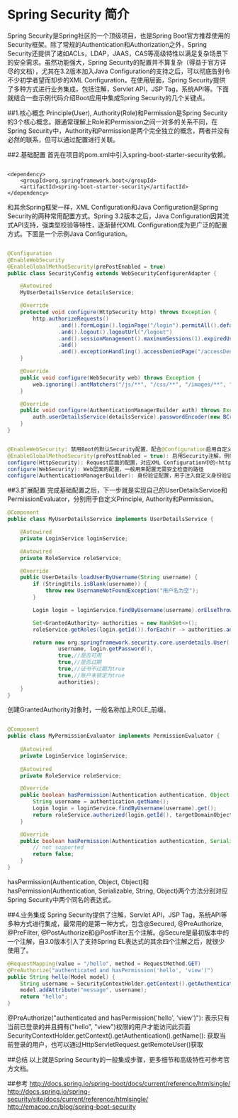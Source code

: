 Spring Security 简介
====================

Spring Security是Spring社区的一个顶级项目，也是Spring Boot官方推荐使用的Security框架。除了常规的Authentication和Authorization之外，Spring Security还提供了诸如ACLs，LDAP，JAAS，CAS等高级特性以满足复杂场景下的安全需求。虽然功能强大，Spring Security的配置并不算复杂（得益于官方详尽的文档），尤其在3.2版本加入Java Configuration的支持之后，可以彻底告别令不少初学者望而却步的XML Configuration。在使用层面，Spring Security提供了多种方式进行业务集成，包括注解，Servlet API，JSP Tag，系统API等。下面就结合一些示例代码介绍Boot应用中集成Spring Security的几个关键点。

##1.核心概念
Principle(User), Authority(Role)和Permission是Spring Security的3个核心概念。跟通常理解上Role和Permission之间一对多的关系不同，在Spring Security中，Authority和Permission是两个完全独立的概念，两者并没有必然的联系，但可以通过配置进行关联。

##2.基础配置
首先在项目的pom.xml中引入spring-boot-starter-security依赖。

```pom

<dependency>
    <groupId>org.springframework.boot</groupId>
    <artifactId>spring-boot-starter-security</artifactId>
</dependency>

```

和其余Spring框架一样，XML Configuration和Java Configuration是Spring Security的两种常用配置方式。Spring 3.2版本之后，Java Configuration因其流式API支持，强类型校验等特性，逐渐替代XML Configuration成为更广泛的配置方式。下面是一个示例Java Configuration。

```java

@Configuration
@EnableWebSecurity
@EnableGlobalMethodSecurity(prePostEnabled = true)
public class SecurityConfig extends WebSecurityConfigurerAdapter {

    @Autowired
    MyUserDetailsService detailsService;

    @Override
    protected void configure(HttpSecurity http) throws Exception {
        http.authorizeRequests()
                .and().formLogin().loginPage("/login").permitAll().defaultSuccessUrl("/", true)
                .and().logout().logoutUrl("/logout")
                .and().sessionManagement().maximumSessions(1).expiredUrl("/expired")
                .and()
                .and().exceptionHandling().accessDeniedPage("/accessDenied");
    }

    @Override
    public void configure(WebSecurity web) throws Exception {
        web.ignoring().antMatchers("/js/**", "/css/**", "/images/**", "/**/favicon.ico");
    }

    @Override
    public void configure(AuthenticationManagerBuilder auth) throws Exception {
        auth.userDetailsService(detailsService).passwordEncoder(new BCryptPasswordEncoder());
    }
}

```

```java

@EnableWebSecurity: 禁用Boot的默认Security配置，配合@Configuration启用自定义配置（需要扩展WebSecurityConfigurerAdapter）
@EnableGlobalMethodSecurity(prePostEnabled = true): 启用Security注解，例如最常用的@PreAuthorize
configure(HttpSecurity): Request层面的配置，对应XML Configuration中的<http>元素
configure(WebSecurity): Web层面的配置，一般用来配置无需安全检查的路径
configure(AuthenticationManagerBuilder): 身份验证配置，用于注入自定义身份验证Bean和密码校验规则

```

##3.扩展配置
完成基础配置之后，下一步就是实现自己的UserDetailsService和PermissionEvaluator，分别用于自定义Principle, Authority和Permission。

```java
@Component
public class MyUserDetailsService implements UserDetailsService {

    @Autowired
    private LoginService loginService;

    @Autowired
    private RoleService roleService;

    @Override
    public UserDetails loadUserByUsername(String username) {
        if (StringUtils.isBlank(username)) {
            throw new UsernameNotFoundException("用户名为空");
        }

        Login login = loginService.findByUsername(username).orElseThrow(() -> new UsernameNotFoundException("用户不存在"));

        Set<GrantedAuthority> authorities = new HashSet<>();
        roleService.getRoles(login.getId()).forEach(r -> authorities.add(new SimpleGrantedAuthority(r.getName())));

        return new org.springframework.security.core.userdetails.User(
                username, login.getPassword(),
                true,//是否可用
                true,//是否过期
                true,//证书不过期为true
                true,//账户未锁定为true
                authorities);
    }
}
```

创建GrantedAuthority对象时，一般名称加上ROLE_前缀。

```java

@Component
public class MyPermissionEvaluator implements PermissionEvaluator {
	
	@Autowired
	private LoginService loginService;
	
	@Autowired
	private RoleService roleService;

	@Override
	public boolean hasPermission(Authentication authentication, Object targetDomainObject, Object permission) {
		String username = authentication.getName();
		Login login = loginService.findByUsername(username).get();
		return roleService.authorized(login.getId(), targetDomainObject.toString(), permission.toString());
	}

	@Override
	public boolean hasPermission(Authentication authentication, Serializable targetId, String targetType, Object permission) {
		// not supported
		return false;
	}
}

```
>>
hasPermission(Authentication, Object, Object)和hasPermission(Authentication, Serializable, String, Object)两个方法分别对应Spring Security中两个同名的表达式。

##4.业务集成
Spring Security提供了注解，Servlet API，JSP Tag，系统API等多种方式进行集成，最常用的是第一种方式，包含@Secured, @PreAuthorize, @PreFilter, @PostAuthorize和@PostFilter五个注解。@Secure是最初版本中的一个注解，自3.0版本引入了支持Spring EL表达式的其余四个注解之后，就很少使用了。

```Java
@RequestMapping(value = "/hello", method = RequestMethod.GET)
@PreAuthorize("authenticated and hasPermission('hello', 'view')")
public String hello(Model model) {
    String username = SecurityContextHolder.getContext().getAuthentication().getName();
    model.addAttribute("message", username);
    return "hello";
}
```

@PreAuthorize("authenticated and hasPermission('hello', 'view')"): 表示只有当前已登录的并且拥有("hello", "view")权限的用户才能访问此页面
SecurityContextHolder.getContext().getAuthentication().getName(): 获取当前登录的用户，也可以通过HttpServletRequest.getRemoteUser()获取

##总结
以上就是Spring Security的一般集成步骤，更多细节和高级特性可参考官方文档。

##参考
http://docs.spring.io/spring-boot/docs/current/reference/htmlsingle/
http://docs.spring.io/spring-security/site/docs/current/reference/htmlsingle/
http://emacoo.cn/blog/spring-boot-security
